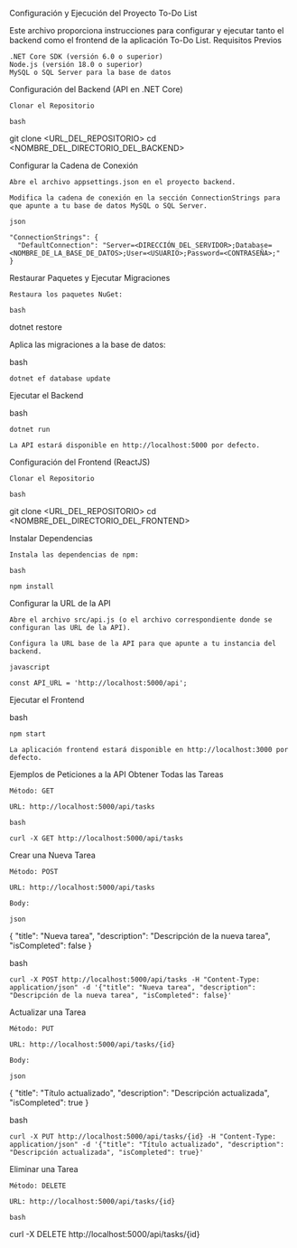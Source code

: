 
Configuración y Ejecución del Proyecto To-Do List

Este archivo proporciona instrucciones para configurar y ejecutar tanto el backend como el frontend de la aplicación To-Do List.
Requisitos Previos

    .NET Core SDK (versión 6.0 o superior)
    Node.js (versión 18.0 o superior)
    MySQL o SQL Server para la base de datos

Configuración del Backend (API en .NET Core)

    Clonar el Repositorio

    bash

git clone <URL_DEL_REPOSITORIO>
cd <NOMBRE_DEL_DIRECTORIO_DEL_BACKEND>

Configurar la Cadena de Conexión

    Abre el archivo appsettings.json en el proyecto backend.

    Modifica la cadena de conexión en la sección ConnectionStrings para que apunte a tu base de datos MySQL o SQL Server.

    json

    "ConnectionStrings": {
      "DefaultConnection": "Server=<DIRECCIÓN_DEL_SERVIDOR>;Database=<NOMBRE_DE_LA_BASE_DE_DATOS>;User=<USUARIO>;Password=<CONTRASEÑA>;"
    }

Restaurar Paquetes y Ejecutar Migraciones

    Restaura los paquetes NuGet:

    bash

dotnet restore

Aplica las migraciones a la base de datos:

bash

    dotnet ef database update

Ejecutar el Backend

bash

    dotnet run

    La API estará disponible en http://localhost:5000 por defecto.

Configuración del Frontend (ReactJS)

    Clonar el Repositorio

    bash

git clone <URL_DEL_REPOSITORIO>
cd <NOMBRE_DEL_DIRECTORIO_DEL_FRONTEND>

Instalar Dependencias

    Instala las dependencias de npm:

    bash

    npm install

Configurar la URL de la API

    Abre el archivo src/api.js (o el archivo correspondiente donde se configuran las URL de la API).

    Configura la URL base de la API para que apunte a tu instancia del backend.

    javascript

    const API_URL = 'http://localhost:5000/api';

Ejecutar el Frontend

bash

    npm start

    La aplicación frontend estará disponible en http://localhost:3000 por defecto.

Ejemplos de Peticiones a la API
Obtener Todas las Tareas

    Método: GET

    URL: http://localhost:5000/api/tasks

    bash

    curl -X GET http://localhost:5000/api/tasks

Crear una Nueva Tarea

    Método: POST

    URL: http://localhost:5000/api/tasks

    Body:

    json

{
  "title": "Nueva tarea",
  "description": "Descripción de la nueva tarea",
  "isCompleted": false
}

bash

    curl -X POST http://localhost:5000/api/tasks -H "Content-Type: application/json" -d '{"title": "Nueva tarea", "description": "Descripción de la nueva tarea", "isCompleted": false}'

Actualizar una Tarea

    Método: PUT

    URL: http://localhost:5000/api/tasks/{id}

    Body:

    json

{
  "title": "Título actualizado",
  "description": "Descripción actualizada",
  "isCompleted": true
}

bash

    curl -X PUT http://localhost:5000/api/tasks/{id} -H "Content-Type: application/json" -d '{"title": "Título actualizado", "description": "Descripción actualizada", "isCompleted": true}'

Eliminar una Tarea

    Método: DELETE

    URL: http://localhost:5000/api/tasks/{id}

    bash

curl -X DELETE http://localhost:5000/api/tasks/{id}